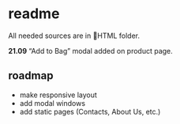 # readme

All needed sources are in 📁HTML folder.

**21.09**
“Add to Bag” modal added on product page.

## roadmap

- make responsive layout
- add modal windows
- add static pages (Contacts, About Us, etc.)
